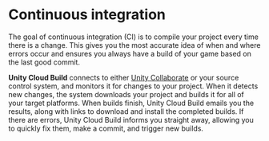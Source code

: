 # Continuous integration

The goal of continuous integration (CI) is to compile your project every time there is a change. This gives you the most accurate idea of when and where errors occur and ensures you always have a build of your game based on the last good commit. 

__Unity Cloud Build__ connects to either [Unity Collaborate](UnityCollaborate) or your source control system, and monitors it for changes to your project. When it detects new changes, the system downloads your project and builds it for all of your target platforms. When builds finish, Unity Cloud Build emails you the results, along with links to download and install the completed builds. If there are errors, Unity Cloud Build informs you straight away, allowing you to quickly fix them, make a commit, and trigger new builds.